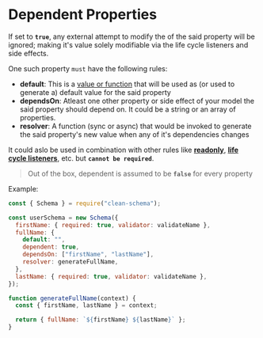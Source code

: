 # Dependent Properties

If set to **`true`**, any external attempt to modify the of the said property will be ignored; making it's value solely modifiable via the life cycle listeners and side effects.

One such property `must` have the following rules:

- **default**: This is a [value or function](../../../v1.4.10/schema/definition/defaults.md#default-values) that will be used as (or used to generate a) default value for the said property
- **dependsOn**: Atleast one other property or side effect of your model the said property should depend on. It could be a string or an array of properties.
- **resolver**: A function (sync or async) that would be invoked to generate the said property's new value when any of it's dependencies changes

It could aslo be used in combination with other rules like [**readonly**](../../../v1.4.10/schema/definition/readonly.md#readonly-properties), [**life cycle listeners**](../../../v2.5.10/schema/definition/life-cycles.md#life-cycle-listeners), etc. but **`cannot be required`**.

> Out of the box, dependent is assumed to be **`false`** for every property

Example:

```js
const { Schema } = require("clean-schema");

const userSchema = new Schema({
  firstName: { required: true, validator: validateName },
  fullName: {
    default: "",
    dependent: true,
    dependsOn: ["firstName", "lastName"],
    resolver: generateFullName,
  },
  lastName: { required: true, validator: validateName },
});

function generateFullName(context) {
  const { firstName, lastName } = context;

  return { fullName: `${firstName} ${lastName}` };
}
```
